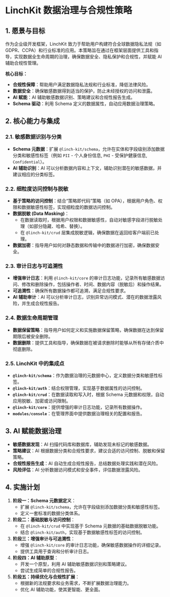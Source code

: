 # LinchKit 数据治理与合规性策略

## 1. 愿景与目标

作为企业级开发框架，LinchKit 致力于帮助用户构建符合全球数据隐私法规（如 GDPR、CCPA）和行业标准的应用。本策略旨在通过在框架层面提供工具和指导，实现数据全生命周期的治理，确保数据安全、隐私保护和合规性，并赋能 AI 辅助合规性管理。

**核心目标：**
*   **合规性保障**：帮助用户满足数据隐私法规和行业标准，降低法律风险。
*   **数据安全**：确保敏感数据得到适当的保护，防止未经授权的访问和泄露。
*   **AI 赋能**：AI 辅助敏感数据识别、策略建议和合规性报告生成。
*   **Schema 驱动**：利用 Schema 定义的数据属性，自动应用数据治理策略。

## 2. 核心能力与集成

### 2.1. 敏感数据识别与分类

*   **Schema 元数据**：扩展 `@linch-kit/schema`，允许在实体和字段级别添加数据分类和敏感性标签（例如 `PII` - 个人身份信息, `PHI` - 受保护健康信息, `Confidential`）。
*   **AI 辅助识别**：AI 可以分析数据内容和上下文，辅助识别潜在的敏感数据，并建议相应的分类标签。

### 2.2. 细粒度访问控制与脱敏

*   **基于策略的访问控制**：结合“策略即代码”策略（如 OPA），根据用户角色、权限和数据敏感性标签，实现细粒度的数据访问控制。
*   **数据脱敏 (Data Masking)**：
    *   在数据读取时，根据用户权限和数据敏感性，自动对敏感字段进行脱敏处理（如部分隐藏、哈希、替换）。
    *   在 `@linch-kit/crud` 层集成脱敏逻辑，确保数据在返回给客户端前已处理。
*   **数据加密**：指导用户如何对静态数据和传输中的数据进行加密，确保数据安全。

### 2.3. 审计日志与可追溯性

*   **增强审计日志**：利用 `@linch-kit/core` 的审计日志功能，记录所有敏感数据访问、修改和删除操作，包括操作者、时间、数据内容（脱敏后）和操作结果。
*   **可追溯性**：确保所有数据操作都可追溯，满足合规性要求。
*   **AI 辅助审计**：AI 可以分析审计日志，识别异常访问模式、潜在的数据泄露风险，并生成合规性报告。

### 2.4. 数据生命周期管理

*   **数据保留策略**：指导用户如何定义和实施数据保留策略，确保数据在达到保留期限后被安全删除。
*   **数据删除**：提供工具和指导，确保数据在被请求删除时能够从所有存储介质中彻底删除。

### 2.5. LinchKit 中的集成点

*   **`@linch-kit/schema`**：作为数据治理的元数据中心，定义数据分类和敏感性标签。
*   **`@linch-kit/auth`**：结合权限管理，实现基于数据属性的访问控制。
*   **`@linch-kit/crud`**：在数据读取和写入时，根据 Schema 元数据和权限，自动应用脱敏、加密或访问限制。
*   **`@linch-kit/core`**：提供增强的审计日志功能，记录所有数据操作。
*   **`modules/console`**：在管理界面中提供数据治理相关的配置和报告。

## 3. AI 赋能数据治理

*   **敏感数据发现**：AI 扫描代码库和数据库，辅助发现未标记的敏感数据。
*   **策略建议**：AI 根据数据分类和合规性要求，建议合适的访问控制、脱敏和保留策略。
*   **合规性报告生成**：AI 自动生成合规性报告，总结数据处理实践和潜在风险。
*   **风险评估**：AI 分析数据访问模式和安全事件，评估数据泄露风险。

## 4. 实施计划

1.  **阶段一：Schema 元数据定义**：
    *   扩展 `@linch-kit/schema`，允许在字段级别添加数据分类和敏感性标签。
    *   定义一套标准的数据分类体系。
2.  **阶段二：基础脱敏与访问控制**：
    *   在 `@linch-kit/crud` 中实现基于 Schema 元数据的基础数据脱敏功能。
    *   结合 `@linch-kit/auth`，实现基于数据敏感性标签的访问控制。
3.  **阶段三：增强审计与可追溯性**：
    *   增强 `@linch-kit/core` 的审计日志功能，确保敏感数据操作的详细记录。
    *   提供工具用于查询和分析审计日志。
4.  **阶段四：AI 辅助原型**：
    *   开发一个原型，利用 AI 辅助敏感数据识别和策略建议。
    *   尝试生成简单的合规性报告。
5.  **阶段五：持续优化与合规性扩展**：
    *   根据新的法规要求和业务需求，不断扩展数据治理能力。
    *   优化 AI 辅助功能，使其更智能、更全面。
